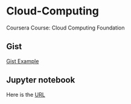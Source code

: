 # Cloud-Computing
Coursera Course: Cloud Computing Foundation

## Gist
[Gist Example]([Practice-Markdown.ipynb](https://gist.github.com/gailhoney/1288414d56b9bdc325a49e0d32d3f11f))
## Jupyter notebook
Here is the [URL](Practice-Markdown.ipynb)

